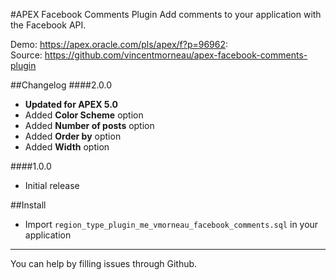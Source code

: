 #APEX Facebook Comments Plugin
Add comments to your application with the Facebook API.

Demo: https://apex.oracle.com/pls/apex/f?p=96962:  
Source: https://github.com/vincentmorneau/apex-facebook-comments-plugin

##Changelog
####2.0.0
- **Updated for APEX 5.0**
- Added **Color Scheme** option
- Added **Number of posts** option
- Added **Order by** option
- Added **Width** option

####1.0.0
- Initial release

##Install
- Import `region_type_plugin_me_vmorneau_facebook_comments.sql` in your application

---

You can help by filling issues through Github.